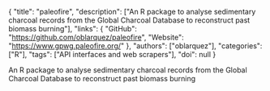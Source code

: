 {
  "title": "paleofire",
  "description": ["An R package to analyse sedimentary charcoal records from the Global Charcoal Database to reconstruct past biomass burning"],
  "links": {
    "GitHub": "https://github.com/oblarquez/paleofire",
    "Website": "https://www.gpwg.paleofire.org/"
  },
  "authors": ["oblarquez"],
  "categories": ["R"],
  "tags": ["API interfaces and web scrapers"],
  "doi": null
}

<!-- Generated by csv2md.R – do not edit by hand -->

An R package to analyse sedimentary charcoal records from the Global Charcoal Database to reconstruct past biomass burning